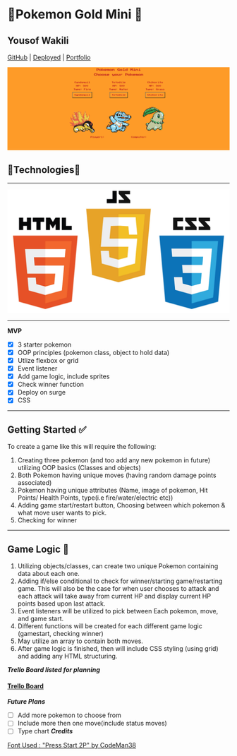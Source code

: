 # 🌟Pokemon Gold Mini 🌟

## Yousof Wakili

[GitHub](https://github.com/ywakili18) | [Deployed](http://pokemongoldmini.surge.sh/) | [ Portfolio](youseffect.com)

![Page 1](./images/screenshot.png)

## 🌟Technologies🌟

---

![Page 1](./images/html.jpeg)

---

**MVP**

- [x] 3 starter pokemon
- [x] OOP principles (pokemon class, object to hold data)
- [x] Utlize flexbox or grid
- [x] Event listener
- [x] Add game logic, include sprites
- [x] Check winner function
- [x] Deploy on surge
- [x] CSS

---

## **Getting Started** ✅

To create a game like this will require the following:

1. Creating three pokemon (and too add any new pokemon in future) utilizing OOP basics (Classes and objects)
2. Both Pokemon having unique moves (having random damage points associated)
3. Pokemon having unique attributes (Name, image of pokemon, Hit Points/ Health Points, type(i.e fire/water/electric etc))
4. Adding game start/restart button, Choosing between which pokemon & what move user wants to pick.
5. Checking for winner

---

## **Game Logic** 🤔

1. Utilizing objects/classes, can create two unique Pokemon containing data about each one.
2. Adding if/else conditional to check for winner/starting game/restarting game. This will also be the case for when user chooses to attack and each attack will take away from current HP and display current HP points based upon last attack.
3. Event listeners will be utilized to pick between Each pokemon, move, and game start.
4. Different functions will be created for each different game logic (gamestart, checking winner)
5. May utilize an array to contain both moves.
6. After game logic is finished, then will include CSS styling (using grid) and adding any HTML structuring.

**_Trello Board listed for planning_**

#### [Trello Board](https://trello.com/b/7Ojd8AR1/pokemon-mini)

**_Future Plans_**

- [ ] Add more pokemon to choose from
- [ ] Include more then one move(include status moves)
- [ ] Type chart
      **_Credits_**

[Font Used : "Press Start 2P" by CodeMan38](https://fonts.google.com/specimen/Press+Start+2P)
